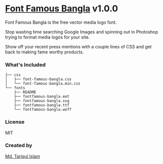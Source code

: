 # [Font Famous Bangla](https://topuhit.github.io/Font-Famous-Bangla/) v1.0.0

Font Famous Bangla is the free vector media logo font. 

Stop wasting time searching Google Images and spinning out in Photoshop trying to format media logos for your site. 

Show off your recent press mentions with a couple lines of CSS and get back to making fame worthy products.

### What's Included

```
├── css
│   ├── font-famous-bangla.css
│   └── font-famous-bangla.min.css
└── fonts
    ├── README
    ├── fontfamous-bangla.eot
    ├── fontfamous-bangla.svg
    ├── fontfamous-bangla.ttf
    └── fontfamous-bangla.woff
```

### License

MIT

### Created by
[Md. Tariqul Islam](http://tariquldesign.com)
